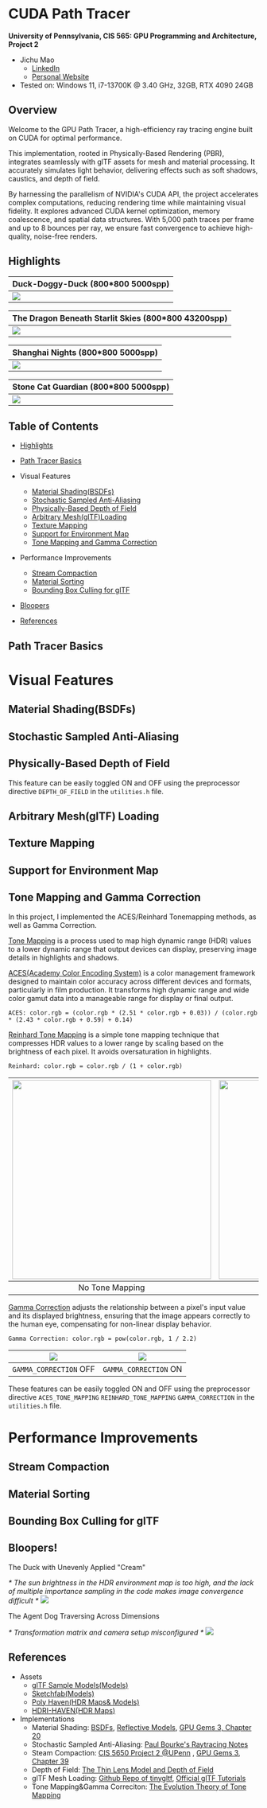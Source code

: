 CUDA Path Tracer
================

**University of Pennsylvania, CIS 565: GPU Programming and Architecture, Project 2**

* Jichu Mao
  * [LinkedIn](https://www.linkedin.com/in/jichu-mao-a3a980226/)
  *  [Personal Website](https://jichu.art/)
* Tested on: Windows 11,  i7-13700K @ 3.40 GHz, 32GB, RTX 4090 24GB

## Overview

Welcome to the GPU Path Tracer, a high-efficiency ray tracing engine built on CUDA for optimal performance.

This implementation, rooted in Physically-Based Rendering (PBR), integrates seamlessly with glTF assets for mesh and material processing. It accurately simulates light behavior, delivering effects such as soft shadows, caustics, and depth of field.

By harnessing the parallelism of NVIDIA's CUDA API, the project accelerates complex computations, reducing rendering time while maintaining visual fidelity. It explores advanced CUDA kernel optimization, memory coalescence, and spatial data structures. With 5,000 path traces per frame and up to 8 bounces per ray, we ensure fast convergence to achieve high-quality, noise-free renders.

## Highlights

| Duck-Doggy-Duck (800*800 5000spp)|
| ------------------------------------ |
| ![](./imgForReadMe/f2.png)         |

| The Dragon Beneath Starlit Skies (800*800 43200spp)|
| ------------------------------------ |
| ![](./imgForReadMe/f1.43203samp.png)         |

| Shanghai Nights (800*800 5000spp)|
| ------------------------------------ |
| ![](./imgForReadMe/f4.png)         |

| Stone Cat Guardian (800*800 5000spp)|
| ------------------------------------ |
| ![](./imgForReadMe/f3.png)         |

## Table of Contents
* [Highlights](#scenes)
* [Path Tracer Basics](#basic)
* Visual Features
	* [Material Shading(BSDFs)](#visual1)
	* [Stochastic Sampled Anti-Aliasing](#visual2)
	* [Physically-Based Depth of Field](#visual3)
	* [Arbitrary Mesh(glTF)Loading](#visual4)
	* [Texture Mapping](#visual5)
	* [Support for Environment Map](#visual6)
    * [Tone Mapping and Gamma Correction](#visual7)
* Performance Improvements
	* [Stream Compaction](#perf1)
    * [Material Sorting](#perf2)
	* [Bounding Box Culling for glTF](#perf3)

* [Bloopers](#bloopers)
* [References](#references)

## <a name="basic">Path Tracer Basics</a>

# Visual Features

## <a name="visual1"> Material Shading(BSDFs)</a>

## <a name="visual2"> Stochastic Sampled Anti-Aliasing</a>

## <a name="visual3"> Physically-Based Depth of Field</a>

This feature can be easily toggled ON and OFF using the preprocessor directive `DEPTH_OF_FIELD` in the `utilities.h` file.

## <a name="visual4"> Arbitrary Mesh(glTF) Loading</a>

## <a name="visual5"> Texture Mapping</a>

## <a name="visual6"> Support for Environment Map</a>

## <a name="visual7"> Tone Mapping and Gamma Correction</a>

In this project, I implemented the ACES/Reinhard Tonemapping methods, as well as Gamma Correction.

[Tone Mapping](https://en.wikipedia.org/wiki/Tone_mapping) is a process used to map high dynamic range (HDR) values to a lower dynamic range that output devices can display, preserving image details in highlights and shadows.

[ACES(Academy Color Encoding System)](https://en.wikipedia.org/wiki/Academy_Color_Encoding_System) is a color management framework designed to maintain color accuracy across different devices and formats, particularly in film production. It transforms high dynamic range and wide color gamut data into a manageable range for display or final output.

`ACES: color.rgb = (color.rgb * (2.51 * color.rgb + 0.03)) / (color.rgb * (2.43 * color.rgb + 0.59) + 0.14)`

[Reinhard Tone Mapping](https://64.github.io/tonemapping/) is a simple tone mapping technique that compresses HDR values to a lower range by scaling based on the brightness of each pixel. It avoids oversaturation in highlights.

`Reinhard: color.rgb = color.rgb / (1 + color.rgb)`

| <img src="imgForReadMe/notone.png" width=400> | <img src="imgForReadMe/reinhard.png" width=400> | <img src="imgForReadMe/aces.png" width=400>|
|:--:|:--:|:--:|
| No Tone Mapping | REINHARD_TONE_MAPPING ON|ACES_TONE_MAPPING ON|

[Gamma Correction](https://en.wikipedia.org/wiki/Gamma_correction)  adjusts the relationship between a pixel's input value and its displayed brightness, ensuring that the image appears correctly to the human eye, compensating for non-linear display behavior.

`Gamma Correction: color.rgb = pow(color.rgb, 1 / 2.2)`

| <img src="imgForReadMe/notone.png" > | <img src="imgForReadMe/gamma.png"> |
|:--:|:--:|
| `GAMMA_CORRECTION` OFF | `GAMMA_CORRECTION` ON|

These features can be easily toggled ON and OFF using the preprocessor directive `ACES_TONE_MAPPING` `REINHARD_TONE_MAPPING` `GAMMA_CORRECTION` in the `utilities.h` file.

# Performance Improvements

## <a name="perf1"> Stream Compaction</a>

## <a name="perf2"> Material Sorting</a>

## <a name="perf3"> Bounding Box Culling for glTF</a>


## <a name="bloopers">Bloopers!</a>
The Duck with Unevenly Applied "Cream"

 _* The sun brightness in the HDR environment map is too high, and the lack of multiple importance sampling in the code makes image convergence difficult *_
![](./imgForReadMe/blooper2.png)

The Agent Dog Traversing Across Dimensions

 _* Transformation matrix and camera setup misconfigured *_
![](./imgForReadMe/blooper1.png)




## <a name="references">References</a>
* Assets
    * [glTF Sample Models(Models)](https://github.com/KhronosGroup/glTF-Sample-Models/tree/master/2.0)
    * [Sketchfab(Models)](https://sketchfab.com/)
    * [Poly Haven(HDR Maps& Models)](https://polyhaven.com/)
    * [HDRI-HAVEN(HDR Maps)](https://hdri-haven.com/)
* Implementations
    * Material Shading: [BSDFs](https://pbr-book.org/3ed-2018/Materials/BSDFs#BSDF), [Reflective Models](https://pbr-book.org/3ed-2018/Reflection_Models), [GPU Gems 3, Chapter 20](https://developer.nvidia.com/gpugems/gpugems3/part-iii-rendering/chapter-20-gpu-based-importance-sampling)
    * Stochastic Sampled Anti-Aliasing: [Paul Bourke's Raytracing Notes](https://paulbourke.net/miscellaneous/raytracing/#:~:text=Stochastic%20Sampling&text=The%20method%20antialiases%20scenes%20through,a%20preset%20number%20of%20cells.)
    * Steam Compaction: [CIS 5650 Project 2 @UPenn](https://cis5650-fall-2024.github.io/) , [GPU Gems 3, Chapter 39](https://developer.nvidia.com/gpugems/gpugems3/part-vi-gpu-computing/chapter-39-parallel-prefix-sum-scan-cuda)
    * Depth of Field: [The Thin Lens Model and Depth of Field](https://www.pbr-book.org/3ed-2018/Camera_Models/Projective_Camera_Models#TheThinLensModelandDepthofField)
    * glTF Mesh Loading: [Github Repo of tinygltf](https://github.com/syoyo/tinygltf/), [Official glTF Tutorials](https://github.com/KhronosGroup/glTF-Tutorials/)
    * Tone Mapping&Gamma Correciton: [The Evolution Theory of Tone Mapping](https://zhuanlan.zhihu.com/p/21983679)